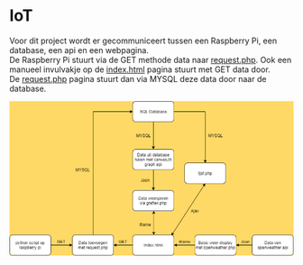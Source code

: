 # IoT

Voor dit project wordt er gecommuniceert tussen een Raspberry Pi, een database, een api en een webpagina.<br>
De Raspberry Pi stuurt via de GET methode data naar [request.php](https://github.com/rubenengelen/iot/blob/main/final/request.php). Ook een manueel invulvakje op de [index.html](https://github.com/rubenengelen/iot/blob/main/final/index.html) pagina stuurt met GET data door.<br>
De [request.php](https://github.com/rubenengelen/iot/blob/main/final/request.php) pagina stuurt dan via MYSQL deze data door naar de database.<br>

![alt text](https://github.com/rubenengelen/iot/blob/main/final/IoT.png?raw=true)
